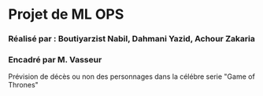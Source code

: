 # Projet de ML OPS

### Réalisé par : Boutiyarzist Nabil, Dahmani Yazid, Achour Zakaria
### Encadré par M. Vasseur 

Prévision de décès ou non des personnages dans la célébre serie "Game of Thrones"

